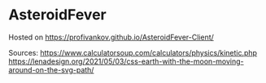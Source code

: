 # AsteroidFever

Hosted on https://profivankov.github.io/AsteroidFever-Client/

Sources:
https://www.calculatorsoup.com/calculators/physics/kinetic.php
https://lenadesign.org/2021/05/03/css-earth-with-the-moon-moving-around-on-the-svg-path/
